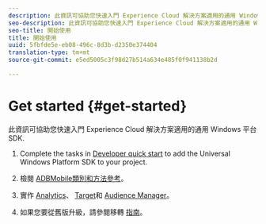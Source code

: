 ```yaml
---
description: 此資訊可協助您快速入門 Experience Cloud 解決方案適用的通用 Windows 平台 SDK
seo-description: 此資訊可協助您快速入門 Experience Cloud 解決方案適用的通用 Windows 平台 SDK
seo-title: 開始使用
title: 開始使用
uuid: 5fbfde5e-eb08-496c-8d3b-d2350e374404
translation-type: tm+mt
source-git-commit: e5ed5005c3f98d27b514a634e485f0f941138b2d

---
```



# Get started {#get-started}

此資訊可協助您快速入門 Experience Cloud 解決方案適用的通用 Windows 平台 SDK.

1. Complete the tasks in [Developer quick start](/help/universal-windows/c-getting-started/dev-qs.md) to add the Universal Windows Platform SDK to your project.

1. 檢閱 [ADBMobile類別和方法參考](/help/universal-windows/c-configuration/methods.md)。

1. 實作 [Analytics](/help/universal-windows/analytics/analytics-methods.md)、 [Target](/help/universal-windows/target/target-methods.md)和 [Audience Manager](/help/universal-windows/audiencemgmt/audience-manager-methods.md)。

1. 如果您要從舊版升級，請參閱移轉 [指南](/help/universal-windows/migration-v3.md)。
